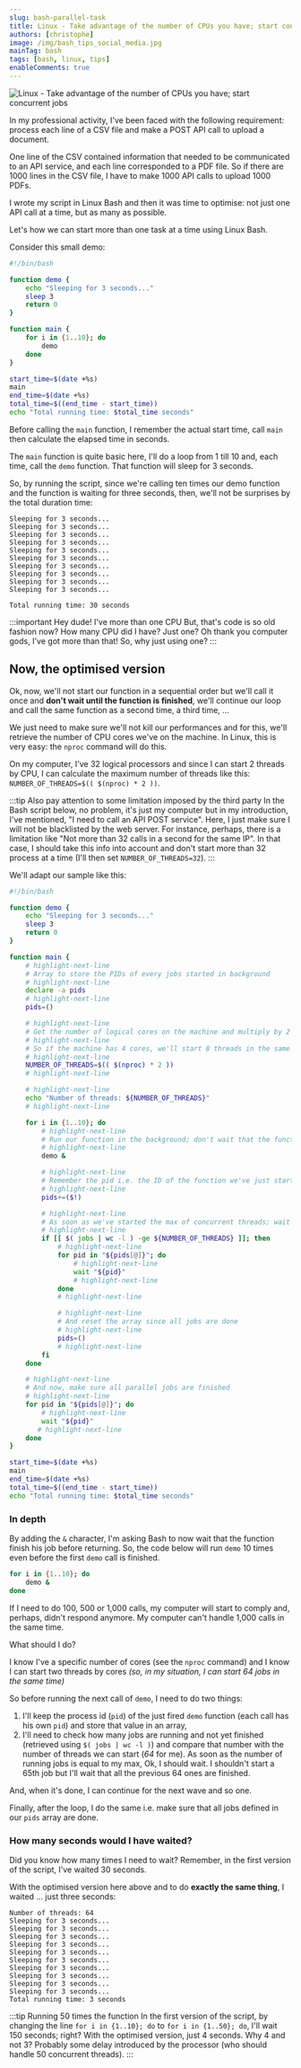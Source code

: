 ```yaml
---
slug: bash-parallel-task
title: Linux - Take advantage of the number of CPUs you have; start concurrent jobs
authors: [christophe]
image: /img/bash_tips_social_media.jpg
mainTag: bash
tags: [bash, linux, tips]
enableComments: true
---
```

<!-- cspell:ignore bashpid, pids, nproc -->

![Linux - Take advantage of the number of CPUs you have; start concurrent jobs](/img/bash_tips_banner.jpg)

In my professional activity, I've been faced with the following requirement: process each line of a CSV file and make a POST API call to upload a document.

One line of the CSV contained information that needed to be communicated to an API service, and each line corresponded to a PDF file. So if there are 1000 lines in the CSV file, I have to make 1000 API calls to upload 1000 PDFs.

I wrote my script in Linux Bash and then it was time to optimise: not just one API call at a time, but as many as possible.

Let's how we can start more than one task at a time using Linux Bash.

<!-- truncate -->

Consider this small demo:

<Snippets filename="demo.sh">

```bash
#!/bin/bash

function demo {
    echo "Sleeping for 3 seconds..."
    sleep 3
    return 0
}

function main {
    for i in {1..10}; do
        demo
    done
}

start_time=$(date +%s)
main
end_time=$(date +%s)
total_time=$((end_time - start_time))
echo "Total running time: $total_time seconds"
```

</Snippets>

Before calling the `main` function, I remember the actual start time, call `main` then calculate the elapsed time in seconds.

The `main` function is quite basic here, I'll do a loop from 1 till 10 and, each time, call the `demo` function. That function will sleep for 3 seconds.

So, by running the script, since we're calling ten times our demo function and the function is waiting for three seconds, then, we'll not be surprises by the total duration time:

```text
Sleeping for 3 seconds...
Sleeping for 3 seconds...
Sleeping for 3 seconds...
Sleeping for 3 seconds...
Sleeping for 3 seconds...
Sleeping for 3 seconds...
Sleeping for 3 seconds...
Sleeping for 3 seconds...
Sleeping for 3 seconds...
Sleeping for 3 seconds...

Total running time: 30 seconds
```

:::important Hey dude! I've more than one CPU
But, that's code is so old fashion now? How many CPU did I have? Just one? Oh thank you computer gods, I've got more than that!  So, why just using one?
:::

## Now, the optimised version

Ok, now, we'll not start our function in a sequential order but we'll call it once and **don't wait until the function is finished**, we'll continue our loop and call the same function as a second time, a third time, ...

We just need to make sure we'll not kill our performances and for this, we'll retrieve the number of CPU cores we've on the machine. In Linux, this is very easy: the `nproc` command will do this.

On my computer, I've 32 logical processors and since I can start 2 threads by CPU, I can calculate the maximum number of threads like this: `NUMBER_OF_THREADS=$(( $(nproc) * 2 ))`.

:::tip Also pay attention to some limitation imposed by the third party
In the Bash script below, no problem, it's just my computer but in my introduction, I've mentioned, "I need to call an API POST service". Here, I just make sure I will not be blacklisted by the web server. For instance, perhaps, there is a limitation like "Not more than 32 calls in a second for the same IP". In that case, I should take this info into account and don't start more than 32 process at a time (I'll then set `NUMBER_OF_THREADS=32`).
:::


We'll adapt our sample like this:

<Snippets filename="demo.sh">

```bash
#!/bin/bash

function demo {
    echo "Sleeping for 3 seconds..."
    sleep 3
    return 0
}

function main {
    # highlight-next-line
    # Array to store the PIDs of every jobs started in background
    # highlight-next-line
    declare -a pids
    # highlight-next-line
    pids=()

    # highlight-next-line
    # Get the number of logical cores on the machine and multiply by 2
    # highlight-next-line
    # So if the machine has 4 cores, we'll start 8 threads in the same time
    # highlight-next-line
    NUMBER_OF_THREADS=$(( $(nproc) * 2 ))
    # highlight-next-line

    # highlight-next-line
    echo "Number of threads: ${NUMBER_OF_THREADS}"
    # highlight-next-line

    for i in {1..10}; do
        # highlight-next-line
        # Run our function in the background; don't wait that the function finish
        # highlight-next-line
        demo &

        # highlight-next-line
        # Remember the pid i.e. the ID of the function we've just started
        # highlight-next-line
        pids+=($!)

        # highlight-next-line
        # As soon as we've started the max of concurrent threads; wait and allow all of them to finish.
        # highlight-next-line
        if [[ $( jobs | wc -l ) -ge ${NUMBER_OF_THREADS} ]]; then
            # highlight-next-line
            for pid in "${pids[@]}"; do
                # highlight-next-line
                wait "${pid}"
                # highlight-next-line
            done
            # highlight-next-line

            # highlight-next-line
            # And reset the array since all jobs are done
            # highlight-next-line
            pids=()
            # highlight-next-line
        fi
    done

    # highlight-next-line
    # And now, make sure all parallel jobs are finished
    # highlight-next-line
    for pid in "${pids[@]}"; do
        # highlight-next-line
        wait "${pid}"
       # highlight-next-line
    done
}

start_time=$(date +%s)
main
end_time=$(date +%s)
total_time=$((end_time - start_time))
echo "Total running time: $total_time seconds"
```

</Snippets>

### In depth

By adding the `&` character, I'm asking Bash to now wait that the function finish his job before returning. So, the code below will run `demo` 10 times even before the first `demo` call is finished.

```bash
for i in {1..10}; do
    demo &
done
```

If I need to do 100, 500 or 1,000 calls, my computer will start to comply and, perhaps, didn't respond anymore. My computer can't handle 1,000 calls in the same time.

What should I do?

I know I've a specific number of cores (see the `nproc` command) and I know I can start two threads by cores *(so, in my situation, I can start 64 jobs in the same time)*

So before running the next call of `demo`, I need to do two things:

1. I'll keep the process id (`pid`) of the just fired `demo` function (each call has his own `pid`) and store that value in an array,
2. I'll need to check how many jobs are running and not yet finished (retrieved using `$( jobs | wc -l )`) and compare that number with the number of threads we can start (*64* for me). As soon as the number of running jobs is equal to my max, Ok, I should wait.  I shouldn't start a 65th job but I'll wait that all the previous 64 ones are finished.

And, when it's done, I can continue for the next wave and so one.

Finally, after the loop, I do the same i.e. make sure that all jobs defined in our `pids` array are done.

### How many seconds would I have waited?

Did you know how many times I need to wait? Remember, in the first version of the script, I've waited 30 seconds.

With the optimised version here above and to do **exactly the same thing**, I waited ... just three seconds:

```text
Number of threads: 64
Sleeping for 3 seconds...
Sleeping for 3 seconds...
Sleeping for 3 seconds...
Sleeping for 3 seconds...
Sleeping for 3 seconds...
Sleeping for 3 seconds...
Sleeping for 3 seconds...
Sleeping for 3 seconds...
Sleeping for 3 seconds...
Sleeping for 3 seconds...
Total running time: 3 seconds
```

:::tip Running 50 times the function
In the first version of the script, by changing the line `for i in {1..10}; do` to `for i in {1..50}; do`, I'll wait 150 seconds; right? With the optimised version, just 4 seconds. Why 4 and not 3? Probably some delay introduced by the processor (who should handle 50 concurrent threads).
:::
